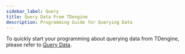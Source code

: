 ```yaml
---
sidebar_label: Query
title: Query Data From TDengine
description: Programming Guide for Querying Data
---
```


To quickly start your programming about querying data from TDengine, please refer to [Query Data](../../data-out/sql).